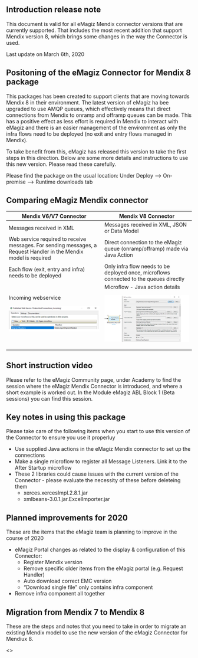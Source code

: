## Introduction release note

This document is valid for all eMagiz Mendix connector versions that are currently supported. That includes the most recent addition that support Mendix version 8, which brings some changes in the way the Connector is used.

Last update on March 6th, 2020

## Positoning of the eMagiz Connector for Mendix 8 package

This packages has been created to support clients that are moving towards Mendix 8 in their environment. The latest version of eMagiz ha bee upgraded to use AMQP queues, which effectively means that direct connections from Mendix to onramp and offramp queues can be made. This has a positive effect as less effort is required in Mendix to interact with eMagiz and there is an easier management of the environment as only the infra flows need to be deployed (no exit and entry flows managed in Mendix).

To take benefit from this, eMagiz has released this version to take the first steps in this direction. Below are some more details and instructions to use this new version. Please read these carefully.

Please find the package on the usual location: Under Deploy --> On-premise --> Runtime downloads tab

## Comparing eMagiz Mendix connector

| Mendix V6/V7 Connector| Mendix V8 Connector|
| ------ | ------ |
| Messages received in XML  | Messages received in XML, JSON or Data Model|
| Web service required to receive messages. For sending messages, a Request Handler in the Mendix model is required | Direct connection to the eMagiz queue (onramp/offramp) made via Java Action|
| Each flow (exit, entry and infra) needs to be deployed | Only infra flow needs to be deployed once, microflows connected to the queues directly |
|Incoming webservice <p align="center"><img  src="../../img/howto/eMM Connector - Old view webservice.png"></p>| Microflow - Java action details<p align="center"><img  src="../../img/howto/eMM Connector - New view webservice.png"></p>|

## Short instruction video

Please refer to the eMagiz Community page, under Academy to find the session where the eMagiz Mendix Connector is introduced, and where a short example is worked out. In the Module eMagiz ABL Block 1 (Beta sessions) you can find this session.

## Key notes in using this package

Please take care of the following items when you start to use this version of the Connector to ensure you use it properluy
- Use supplied Java actions in the eMagiz Mendix connector to set up the connections
- Make a single microflow to register all Message Listeners. Link it to the After Startup microflow
- These 2 libraries could cause issues with the current version of the Connector - please evaluate the necessity of these before deleteing them
  - xerces.xercesImpl.2.8.1.jar
  - xmlbeans-3.0.1.jar.ExcelImporter.jar

## Planned improvements for 2020
These are the items that the eMagiz team is planning to improve in the course of 2020
- eMagiz Portal changes as related to the display & configuration of this Connector: 
    - Register Mendix version
    - Remove specific older items from the eMagiz portal (e.g. Request Handler)		
    - Auto download correct EMC version
    - “Download single file” only contains infra component	
- Remove infra component all together 

## Migration from Mendix 7 to Mendix 8
These are the steps and notes that you need to take in order to migrate an existing Mendix model to use the new version of the eMagiz Connector for Mendiux 8. 

<<tba>>
